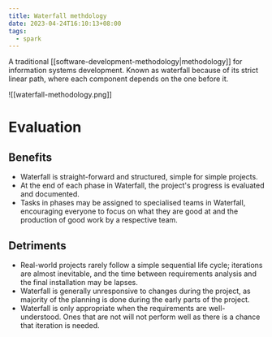 ```yaml
---
title: Waterfall methdology
date: 2023-04-24T16:10:13+08:00
tags:
  - spark
---
```


A traditional [[software-development-methodology|methodology]] for information systems development. Known as waterfall because of its strict linear path, where each component depends on the one before it.

![[waterfall-methodology.png]]

# Evaluation

## Benefits
- Waterfall is straight-forward and structured, simple for simple projects.
- At the end of each phase in Waterfall, the project's progress is evaluated and documented.
- Tasks in phases may be assigned to specialised teams in Waterfall, encouraging everyone to focus on what they are good at and the production of good work by a respective team.

## Detriments
- Real-world projects rarely follow a simple sequential life cycle; iterations are almost inevitable, and the time between requirements analysis and the final installation may be lapses.
- Waterfall is generally unresponsive to changes during the project, as majority of the planning is done during the early parts of the project.
- Waterfall is only appropriate when the requirements are well-understood. Ones that are not will not perform well as there is a chance that iteration is needed.